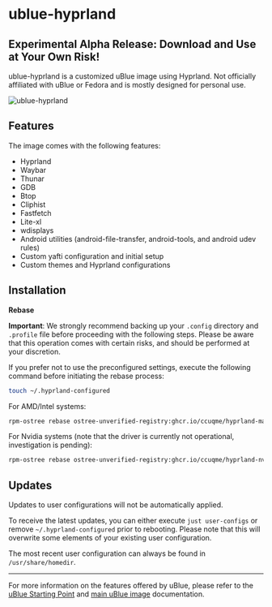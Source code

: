 # ublue-hyprland
## Experimental Alpha Release: Download and Use at Your Own Risk!
ublue-hyprland is a customized uBlue image using Hyprland. Not officially affiliated with uBlue or Fedora and is mostly designed for personal use.

![ublue-hyprland](https://github.com/ccuqme/ublue-hyprland/assets/63260355/fd78f4bf-a921-4d36-8391-84b8e5b9b9cc)

## Features

The image comes with the following features:

  * Hyprland
  * Waybar
  * Thunar
  * GDB
  * Btop
  * Cliphist
  * Fastfetch
  * Lite-xl
  * wdisplays
  * Android utilities (android-file-transfer, android-tools, and android udev rules)
  * Custom yafti configuration and initial setup
  * Custom themes and Hyprland configurations

## Installation

**Rebase**

**Important**: We strongly recommend backing up your `.config` directory and `.profile` file before proceeding with the following steps. Please be aware that this operation comes with certain risks, and should be performed at your discretion.

If you prefer not to use the preconfigured settings, execute the following command before initiating the rebase process:

```bash
touch ~/.hyprland-configured
```

For AMD/Intel systems:

```bash
rpm-ostree rebase ostree-unverified-registry:ghcr.io/ccuqme/hyprland-main:latest
```

For Nvidia systems (note that the driver is currently not operational, investigation is pending):

```bash
rpm-ostree rebase ostree-unverified-registry:ghcr.io/ccuqme/hyprland-nvidia:latest
```

## Updates
Updates to user configurations will not be automatically applied. 

To receive the latest updates, you can either execute `just user-configs` or remove `~/.hyprland-configured` prior to rebooting. Please note that this will overwrite some elements of your existing user configuration.

The most recent user configuration can always be found in `/usr/share/homedir`.

---

For more information on the features offered by uBlue, please refer to the [uBlue Starting Point](https://github.com/ublue-os/startingpoint) and [main uBlue image](https://github.com/ublue-os/main) documentation.
